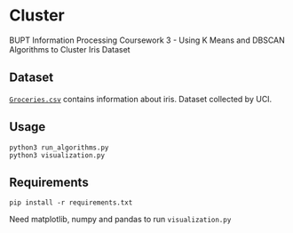 # Cluster
BUPT Information Processing Coursework 3 - Using K Means and DBSCAN Algorithms to Cluster Iris Dataset
## Dataset
[`Groceries.csv`](dataset/Iris.csv) contains information about iris. Dataset collected by UCI.
## Usage
```commandline
python3 run_algorithms.py
python3 visualization.py
```
## Requirements
```commandline
pip install -r requirements.txt
```
Need matplotlib, numpy and pandas to run ```visualization.py```